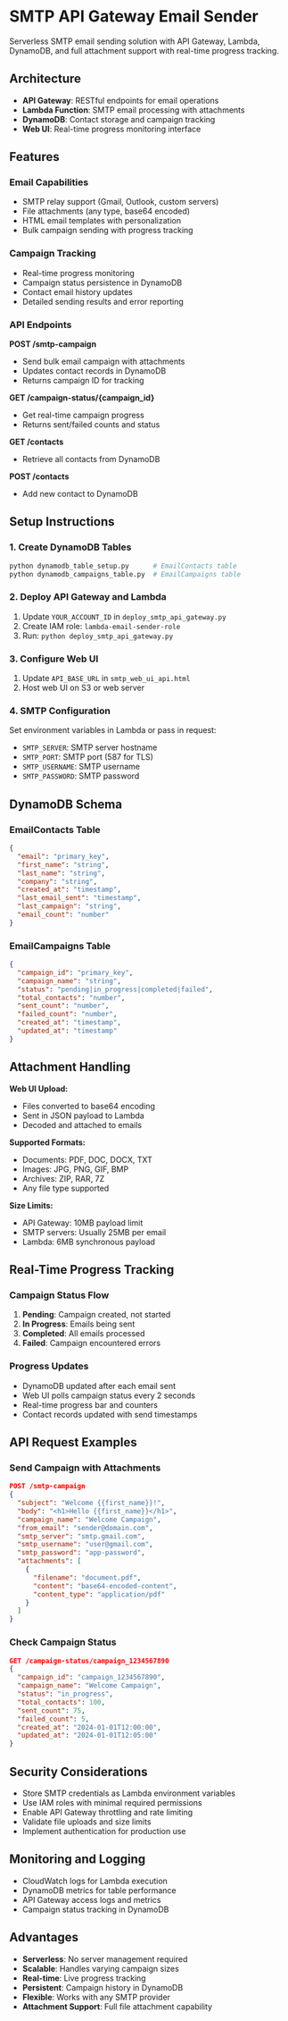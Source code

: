 # SMTP API Gateway Email Sender

Serverless SMTP email sending solution with API Gateway, Lambda, DynamoDB, and full attachment support with real-time progress tracking.

## Architecture

- **API Gateway**: RESTful endpoints for email operations
- **Lambda Function**: SMTP email processing with attachments
- **DynamoDB**: Contact storage and campaign tracking
- **Web UI**: Real-time progress monitoring interface

## Features

### Email Capabilities
- SMTP relay support (Gmail, Outlook, custom servers)
- File attachments (any type, base64 encoded)
- HTML email templates with personalization
- Bulk campaign sending with progress tracking

### Campaign Tracking
- Real-time progress monitoring
- Campaign status persistence in DynamoDB
- Contact email history updates
- Detailed sending results and error reporting

### API Endpoints

**POST /smtp-campaign**
- Send bulk email campaign with attachments
- Updates contact records in DynamoDB
- Returns campaign ID for tracking

**GET /campaign-status/{campaign_id}**
- Get real-time campaign progress
- Returns sent/failed counts and status

**GET /contacts**
- Retrieve all contacts from DynamoDB

**POST /contacts**
- Add new contact to DynamoDB

## Setup Instructions

### 1. Create DynamoDB Tables
```bash
python dynamodb_table_setup.py      # EmailContacts table
python dynamodb_campaigns_table.py  # EmailCampaigns table
```

### 2. Deploy API Gateway and Lambda
1. Update `YOUR_ACCOUNT_ID` in `deploy_smtp_api_gateway.py`
2. Create IAM role: `lambda-email-sender-role`
3. Run: `python deploy_smtp_api_gateway.py`

### 3. Configure Web UI
1. Update `API_BASE_URL` in `smtp_web_ui_api.html`
2. Host web UI on S3 or web server

### 4. SMTP Configuration
Set environment variables in Lambda or pass in request:
- `SMTP_SERVER`: SMTP server hostname
- `SMTP_PORT`: SMTP port (587 for TLS)
- `SMTP_USERNAME`: SMTP username
- `SMTP_PASSWORD`: SMTP password

## DynamoDB Schema

### EmailContacts Table
```json
{
  "email": "primary_key",
  "first_name": "string",
  "last_name": "string",
  "company": "string",
  "created_at": "timestamp",
  "last_email_sent": "timestamp",
  "last_campaign": "string",
  "email_count": "number"
}
```

### EmailCampaigns Table
```json
{
  "campaign_id": "primary_key",
  "campaign_name": "string",
  "status": "pending|in_progress|completed|failed",
  "total_contacts": "number",
  "sent_count": "number",
  "failed_count": "number",
  "created_at": "timestamp",
  "updated_at": "timestamp"
}
```

## Attachment Handling

**Web UI Upload:**
- Files converted to base64 encoding
- Sent in JSON payload to Lambda
- Decoded and attached to emails

**Supported Formats:**
- Documents: PDF, DOC, DOCX, TXT
- Images: JPG, PNG, GIF, BMP
- Archives: ZIP, RAR, 7Z
- Any file type supported

**Size Limits:**
- API Gateway: 10MB payload limit
- SMTP servers: Usually 25MB per email
- Lambda: 6MB synchronous payload

## Real-Time Progress Tracking

### Campaign Status Flow
1. **Pending**: Campaign created, not started
2. **In Progress**: Emails being sent
3. **Completed**: All emails processed
4. **Failed**: Campaign encountered errors

### Progress Updates
- DynamoDB updated after each email sent
- Web UI polls campaign status every 2 seconds
- Real-time progress bar and counters
- Contact records updated with send timestamps

## API Request Examples

### Send Campaign with Attachments
```json
POST /smtp-campaign
{
  "subject": "Welcome {{first_name}}!",
  "body": "<h1>Hello {{first_name}}</h1>",
  "campaign_name": "Welcome Campaign",
  "from_email": "sender@domain.com",
  "smtp_server": "smtp.gmail.com",
  "smtp_username": "user@gmail.com",
  "smtp_password": "app-password",
  "attachments": [
    {
      "filename": "document.pdf",
      "content": "base64-encoded-content",
      "content_type": "application/pdf"
    }
  ]
}
```

### Check Campaign Status
```json
GET /campaign-status/campaign_1234567890
{
  "campaign_id": "campaign_1234567890",
  "campaign_name": "Welcome Campaign",
  "status": "in_progress",
  "total_contacts": 100,
  "sent_count": 75,
  "failed_count": 5,
  "created_at": "2024-01-01T12:00:00",
  "updated_at": "2024-01-01T12:05:00"
}
```

## Security Considerations

- Store SMTP credentials as Lambda environment variables
- Use IAM roles with minimal required permissions
- Enable API Gateway throttling and rate limiting
- Validate file uploads and size limits
- Implement authentication for production use

## Monitoring and Logging

- CloudWatch logs for Lambda execution
- DynamoDB metrics for table performance
- API Gateway access logs and metrics
- Campaign status tracking in DynamoDB

## Advantages

- **Serverless**: No server management required
- **Scalable**: Handles varying campaign sizes
- **Real-time**: Live progress tracking
- **Persistent**: Campaign history in DynamoDB
- **Flexible**: Works with any SMTP provider
- **Attachment Support**: Full file attachment capability